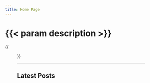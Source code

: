 ```yaml
---
title: Home Page
---
```


# {{< param description >}}

{{<figure src="whole-family-01.jpg" title="Xiangrong Cai (蔡向荣), Xin Zhao (赵欣), and their children (1969)">}}

---

## Latest Posts
